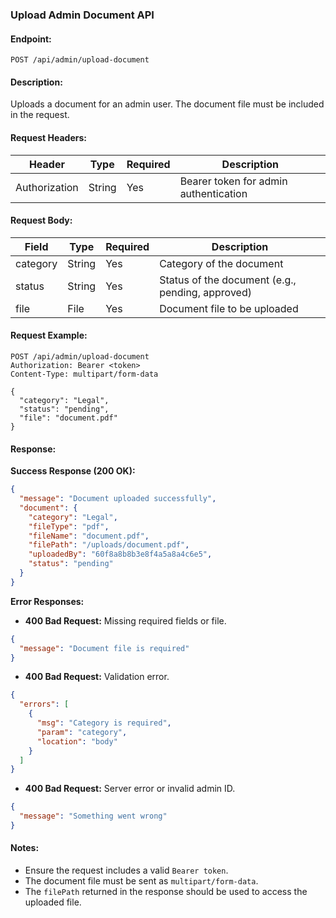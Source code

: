 ### Upload Admin Document API

#### **Endpoint:**

`POST /api/admin/upload-document`

#### **Description:**

Uploads a document for an admin user. The document file must be included in the request.

#### **Request Headers:**

| Header        | Type   | Required | Description                           |
| ------------- | ------ | -------- | ------------------------------------- |
| Authorization | String | Yes      | Bearer token for admin authentication |

#### **Request Body:**

| Field    | Type   | Required | Description                                      |
| -------- | ------ | -------- | ------------------------------------------------ |
| category | String | Yes      | Category of the document                         |
| status   | String | Yes      | Status of the document (e.g., pending, approved) |
| file     | File   | Yes      | Document file to be uploaded                     |

#### **Request Example:**

```
POST /api/admin/upload-document
Authorization: Bearer <token>
Content-Type: multipart/form-data

{
  "category": "Legal",
  "status": "pending",
  "file": "document.pdf"
}
```

#### **Response:**

**Success Response (200 OK):**

```json
{
  "message": "Document uploaded successfully",
  "document": {
    "category": "Legal",
    "fileType": "pdf",
    "fileName": "document.pdf",
    "filePath": "/uploads/document.pdf",
    "uploadedBy": "60f8a8b8b3e8f4a5a8a4c6e5",
    "status": "pending"
  }
}
```

**Error Responses:**

- **400 Bad Request:** Missing required fields or file.

```json
{
  "message": "Document file is required"
}
```

- **400 Bad Request:** Validation error.

```json
{
  "errors": [
    {
      "msg": "Category is required",
      "param": "category",
      "location": "body"
    }
  ]
}
```

- **400 Bad Request:** Server error or invalid admin ID.

```json
{
  "message": "Something went wrong"
}
```

#### **Notes:**

- Ensure the request includes a valid `Bearer token`.
- The document file must be sent as `multipart/form-data`.
- The `filePath` returned in the response should be used to access the uploaded file.
